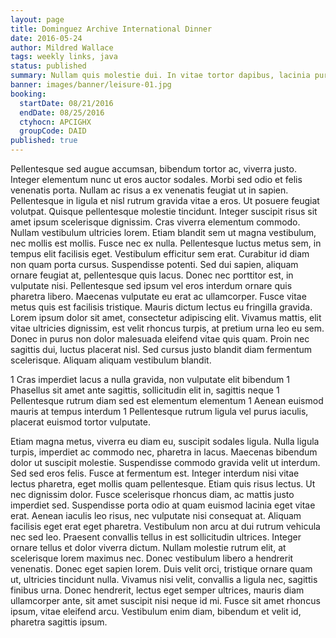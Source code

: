 ```yaml
---
layout: page
title: Dominguez Archive International Dinner
date: 2016-05-24
author: Mildred Wallace
tags: weekly links, java
status: published
summary: Nullam quis molestie dui. In vitae tortor dapibus, lacinia purus.
banner: images/banner/leisure-01.jpg
booking:
  startDate: 08/21/2016
  endDate: 08/25/2016
  ctyhocn: APCIGHX
  groupCode: DAID
published: true
---
```

Pellentesque sed augue accumsan, bibendum tortor ac, viverra justo. Integer elementum nunc ut eros auctor sodales. Morbi sed odio et felis venenatis porta. Nullam ac risus a ex venenatis feugiat ut in sapien. Pellentesque in ligula et nisl rutrum gravida vitae a eros. Ut posuere feugiat volutpat. Quisque pellentesque molestie tincidunt. Integer suscipit risus sit amet ipsum scelerisque dignissim. Cras viverra elementum commodo. Nullam vestibulum ultricies lorem. Etiam blandit sem ut magna vestibulum, nec mollis est mollis. Fusce nec ex nulla. Pellentesque luctus metus sem, in tempus elit facilisis eget. Vestibulum efficitur sem erat.
Curabitur id diam non quam porta cursus. Suspendisse potenti. Sed dui sapien, aliquam ornare feugiat at, pellentesque quis lacus. Donec nec porttitor est, in vulputate nisi. Pellentesque sed ipsum vel eros interdum ornare quis pharetra libero. Maecenas vulputate eu erat ac ullamcorper. Fusce vitae metus quis est facilisis tristique. Mauris dictum lectus eu fringilla gravida. Lorem ipsum dolor sit amet, consectetur adipiscing elit. Vivamus mattis, elit vitae ultricies dignissim, est velit rhoncus turpis, at pretium urna leo eu sem. Donec in purus non dolor malesuada eleifend vitae quis quam. Proin nec sagittis dui, luctus placerat nisl. Sed cursus justo blandit diam fermentum scelerisque. Aliquam aliquam vestibulum blandit.

1 Cras imperdiet lacus a nulla gravida, non vulputate elit bibendum
1 Phasellus sit amet ante sagittis, sollicitudin elit in, sagittis neque
1 Pellentesque rutrum diam sed est elementum elementum
1 Aenean euismod mauris at tempus interdum
1 Pellentesque rutrum ligula vel purus iaculis, placerat euismod tortor vulputate.

Etiam magna metus, viverra eu diam eu, suscipit sodales ligula. Nulla ligula turpis, imperdiet ac commodo nec, pharetra in lacus. Maecenas bibendum dolor ut suscipit molestie. Suspendisse commodo gravida velit ut interdum. Sed sed eros felis. Fusce at fermentum est. Integer interdum nisi vitae lectus pharetra, eget mollis quam pellentesque. Etiam quis risus lectus. Ut nec dignissim dolor. Fusce scelerisque rhoncus diam, ac mattis justo imperdiet sed. Suspendisse porta odio at quam euismod lacinia eget vitae erat. Aenean iaculis leo risus, nec vulputate nisi consequat at. Aliquam facilisis eget erat eget pharetra. Vestibulum non arcu at dui rutrum vehicula nec sed leo. Praesent convallis tellus in est sollicitudin ultrices.
Integer ornare tellus et dolor viverra dictum. Nullam molestie rutrum elit, at scelerisque lorem maximus nec. Donec vestibulum libero a hendrerit venenatis. Donec eget sapien lorem. Duis velit orci, tristique ornare quam ut, ultricies tincidunt nulla. Vivamus nisi velit, convallis a ligula nec, sagittis finibus urna. Donec hendrerit, lectus eget semper ultrices, mauris diam ullamcorper ante, sit amet suscipit nisi neque id mi. Fusce sit amet rhoncus ipsum, vitae eleifend arcu. Vestibulum enim diam, bibendum et velit id, pharetra sagittis ipsum.
